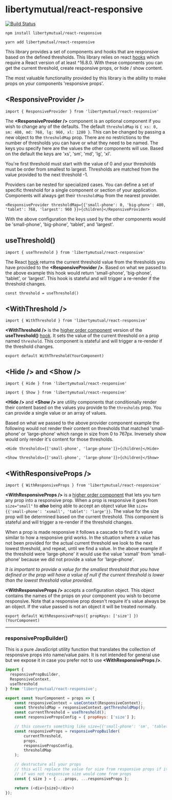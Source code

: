 # libertymutual/react-responsive

[![Build Status](https://travis-ci.com/libertymutual/react-responsive.svg?branch=master)](https://travis-ci.com/libertymutual/react-responsive)

`npm install libertymutual/react-responsive`

`yarn add libertymutual/react-responsive`

This library provides a set of components and hooks that are responsive based on the defined thresholds. This library relies on react [hooks](https://reactjs.org/docs/hooks-overview.html) which require a React version of at least ^16.8.0.  With these components you can get the current threshold, create responsive props, or hide / show content.

The most valuable functionality provided by this library is the ability to make props on your components 'responsive props'.

## <ResponsiveProvider \/>

`import { ResponsiveProvider } from 'libertymutual/react-responsive'`

The **<ResponsiveProvider \/>** component is an optional component if you wish to change any of the defaults. The default `thresholdMap` is `{ xs: 0, sm: 480, md: 768, lg: 960, xl: 1280 }`. This can be changed by passing a new object to the `thresholdMap` prop. There are no restrictions to the number of thresholds you can have or what they need to be named. The keys you specify here are the values the other components will use. Based on the default the keys are 'xs', 'sm', 'md', 'lg', 'xl'.

You're first threshold must start with the value of 0 and your thresholds must be order from smallest to largest. Thresholds are matched from the value provided to the next threshold -1.

Providers can be nested for specialized cases. You can define a set of specific threshold for a single component or section of your application. Components will always get their `thresholdMap` from the nearest provider.

`<ResponsiveProvider thresholdMap={{'small-phone': 0, 'big-phone': 480, 'tablet': 768, 'largest': 960 }}>{children}</ReponsiveProvider>`

With the above configuration the keys used by the other components would be 'small-phone', 'big-phone', 'tablet', and 'largest'.

## useThreshold()

`import { useThreshold } from 'libertymutual/react-responsive'`

The React [hook](https://reactjs.org/docs/hooks-overview.html) returns the current threshold value from the thresholds you have provided to the **<ResponsiveProvider \/>**. Based on what we passed to the above example this hook would return 'small-phone', 'big-phone', 'tablet', or 'largest'. This hook is stateful and will trigger a re-render if the threshold changes.

`const threshold = useThreshold()`

## <WithThreshold \/>

`import { WithThreshold } from 'libertymutual/react-responsive'`

**<WithThreshold \/>** is the [higher order component](https://reactjs.org/docs/higher-order-components.html) version of the **useThreshold()** [hook](https://reactjs.org/docs/hooks-overview.html). It sets the value of the current threshold on a prop named `threshold`. This component is stateful and will trigger a re-render if the threshold changes.

`export default WithThreshold(YourComponent)`

## <Hide \/> and <Show \/>

`import { Hide } from 'libertymutual/react-responsive'`

`import { Show } from 'libertymutual/react-responsive'`

**<Hide \/>** and **<Show \/>** are utility components that conditionally render their content based on the values you provide to the `thresholds` prop. You can provide a single value or an array of values.

Based on what we passed to the above provider component example the following would not render their content on thresholds that matched 'small-phone' or 'large-phone' which range in size from 0 to 767px. Inversely show would only render it's content for those thresholds.

`<Hide thresholds={['small-phone', 'large-phone']}>{children}</Hide>`

`<Show thresholds={['small-phone', 'large-phone']}>{children}</Show>`

## <WithResponsiveProps \/>

`import { WithResponsiveProps } from 'libertymutual/react-responsive'`

**<WithResponsiveProps \/>** is a [higher order component](https://reactjs.org/docs/higher-order-components.html) that lets you turn any prop into a responsive prop. When a prop is responsive it goes from `size="small"` to **_also_** being able to accept an object value like `size={{'small-phone': 'xsmall', 'tablet': 'large'}}`. The value for the size prop will be determined based on the current threshold. This component is stateful and will trigger a re-render if the threshold changes.

When a prop is made responsive it follows a cascade to find it's value similar to how a responsive grid works. In the situation where a value has not been provided for the actual current threshold we look to the next lowest threshold, and repeat, until we find a value. In the above example if the threshold were 'large-phone' it would use the value 'xsmall' from 'small-phone' because we did not provide a value for 'large-phone'.

_It is important to provide a value for the smallest threshold that you have defined or the prop will have a value of null if the current threshold is lower than the lowest threshold value provided._

**<WithResponsiveProps \/>** accepts a configuration object. This object contains the names of the props on your component you wish to become responsive. Note that a responsive prop doesn't require it's value always be an object. If the value passed is not an object it will be treated normally.

`export default WithResponsiveProps({ propKeys: ['size'] })(YourComponent)`

---

### responsivePropBuilder()

This is a pure JavaScript utility function that translates the collection of responsive props into name/value pairs. It is not intended for general use but we expose it in case you prefer not to use **<WithResponsiveProps \/>**.

```js
import {
  responsivePropBuilder,
  ResponsiveContext,
  useThreshold
} from 'libertymutual/react-responsive';

export const YourComponent = props => {
    const responsiveContext = useContext(ResponsiveContext);
    const thresholdMap = responsiveContext.getThresholdMap();
    const currentThreshold = useThreshold();
    const responsivePropsConfig = { propKeys: ['size'] };

    // this converts something like size={{'small-phone': 'sm', 'tablet': 'lg'}} to {size:'sm'} if the current threshold was 'small-phone'
    const responsiveProps = responsivePropBuilder(
        currentThreshold,
        props,
        responsivePropsConfig,
        thresholdMap
    );

    // destructure all your props
    // this will replace the value for size from responsive props if it was responsive
    // if was not responsive size would come from props
    const { size } = { ...props, ...responsiveProps };

    return (<div>{size}</div>)
});
```
